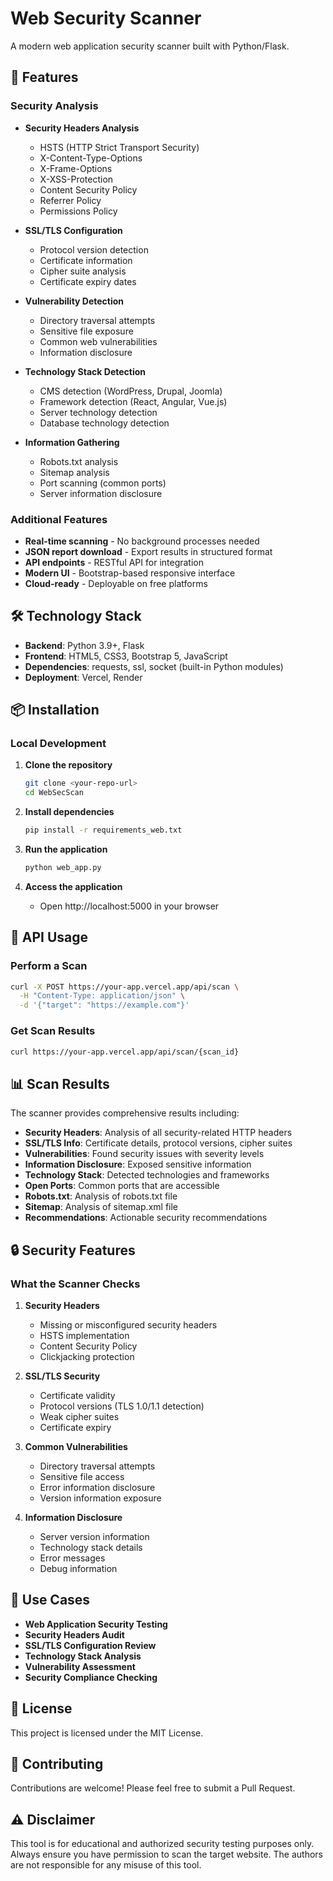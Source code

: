 # Web Security Scanner
A modern web application security scanner built with Python/Flask.

## 🚀 Features

### Security Analysis
- **Security Headers Analysis**
  - HSTS (HTTP Strict Transport Security)
  - X-Content-Type-Options
  - X-Frame-Options
  - X-XSS-Protection
  - Content Security Policy
  - Referrer Policy
  - Permissions Policy

- **SSL/TLS Configuration**
  - Protocol version detection
  - Certificate information
  - Cipher suite analysis
  - Certificate expiry dates

- **Vulnerability Detection**
  - Directory traversal attempts
  - Sensitive file exposure
  - Common web vulnerabilities
  - Information disclosure

- **Technology Stack Detection**
  - CMS detection (WordPress, Drupal, Joomla)
  - Framework detection (React, Angular, Vue.js)
  - Server technology detection
  - Database technology detection

- **Information Gathering**
  - Robots.txt analysis
  - Sitemap analysis
  - Port scanning (common ports)
  - Server information disclosure

### Additional Features
- **Real-time scanning** - No background processes needed
- **JSON report download** - Export results in structured format
- **API endpoints** - RESTful API for integration
- **Modern UI** - Bootstrap-based responsive interface
- **Cloud-ready** - Deployable on free platforms

## 🛠️ Technology Stack

- **Backend**: Python 3.9+, Flask
- **Frontend**: HTML5, CSS3, Bootstrap 5, JavaScript
- **Dependencies**: requests, ssl, socket (built-in Python modules)
- **Deployment**: Vercel, Render

## 📦 Installation

### Local Development

1. **Clone the repository**
   ```bash
   git clone <your-repo-url>
   cd WebSecScan
   ```

2. **Install dependencies**
   ```bash
   pip install -r requirements_web.txt
   ```

3. **Run the application**
   ```bash
   python web_app.py
   ```

4. **Access the application**
   - Open http://localhost:5000 in your browser

## 🔧 API Usage

### Perform a Scan
```bash
curl -X POST https://your-app.vercel.app/api/scan \
  -H "Content-Type: application/json" \
  -d '{"target": "https://example.com"}'
```

### Get Scan Results
```bash
curl https://your-app.vercel.app/api/scan/{scan_id}
```

## 📊 Scan Results

The scanner provides comprehensive results including:

- **Security Headers**: Analysis of all security-related HTTP headers
- **SSL/TLS Info**: Certificate details, protocol versions, cipher suites
- **Vulnerabilities**: Found security issues with severity levels
- **Information Disclosure**: Exposed sensitive information
- **Technology Stack**: Detected technologies and frameworks
- **Open Ports**: Common ports that are accessible
- **Robots.txt**: Analysis of robots.txt file
- **Sitemap**: Analysis of sitemap.xml file
- **Recommendations**: Actionable security recommendations

## 🔒 Security Features

### What the Scanner Checks

1. **Security Headers**
   - Missing or misconfigured security headers
   - HSTS implementation
   - Content Security Policy
   - Clickjacking protection

2. **SSL/TLS Security**
   - Certificate validity
   - Protocol versions (TLS 1.0/1.1 detection)
   - Weak cipher suites
   - Certificate expiry

3. **Common Vulnerabilities**
   - Directory traversal attempts
   - Sensitive file access
   - Error information disclosure
   - Version information exposure

4. **Information Disclosure**
   - Server version information
   - Technology stack details
   - Error messages
   - Debug information

## 🎯 Use Cases

- **Web Application Security Testing**
- **Security Headers Audit**
- **SSL/TLS Configuration Review**
- **Technology Stack Analysis**
- **Vulnerability Assessment**
- **Security Compliance Checking**

## 📝 License

This project is licensed under the MIT License.

## 🤝 Contributing

Contributions are welcome! Please feel free to submit a Pull Request.

## ⚠️ Disclaimer

This tool is for educational and authorized security testing purposes only. Always ensure you have permission to scan the target website. The authors are not responsible for any misuse of this tool. 
